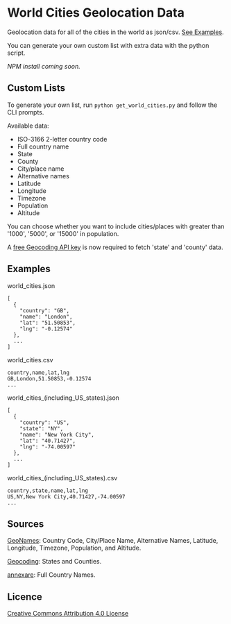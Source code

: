 # World Cities Geolocation Data
Geolocation data for all of the cities in the world as json/csv. [See Examples](#examples).

You can generate your own custom list with extra data with the python script.

*NPM install coming soon.*

## Custom Lists

To generate your own list, run `python get_world_cities.py` and follow the CLI prompts.

Available data:

- ISO-3166 2-letter country code
- Full country name
- State
- County
- City/place name
- Alternative names
- Latitude
- Longitude
- Timezone
- Population
- Altitude

You can choose whether you want to include cities/places with greater than '1000', '5000', or '15000' in population.

A [free Geocoding API key](https://geocode.maps.co/join/) is now required to fetch 'state' and 'county' data.

## Examples
world_cities.json
```
[
  {
    "country": "GB",
    "name": "London",
    "lat": "51.50853",
    "lng": "-0.12574"
  },
  ...
]
```
world_cities.csv
```
country,name,lat,lng
GB,London,51.50853,-0.12574
...
```
world_cities_(including_US_states).json
```
[
  {
    "country": "US",
    "state": "NY",
    "name": "New York City",
    "lat": "40.71427",
    "lng": "-74.00597"
  },
  ...
]
```
world_cities_(including_US_states).csv
```
country,state,name,lat,lng
US,NY,New York City,40.71427,-74.00597
...
```

## Sources
[GeoNames](https://www.geonames.org/datasources/): Country Code, City/Place Name, Alternative Names, Latitude, Longitude, Timezone, Population, and Altitude.

[Geocoding](https://geocode.maps.co/): States and Counties.

[annexare](https://github.com/annexare/Countries): Full Country Names.

## Licence
[Creative Commons Attribution 4.0 License](https://creativecommons.org/licenses/by/4.0/)
